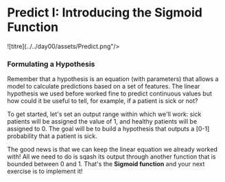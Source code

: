 # Predict I: Introducing the Sigmoid Function
  ![titre](../../day00/assets/Predict.png"/>  

### **Formulating a Hypothesis**  
Remember that a hypothesis is an equation (with parameters) that allows a model to calculate predictions based on a set of features. The linear hypothesis we used before worked fine to predict continuous values but how could it be useful to tell, for example, if a patient is sick or not?

To get started, let's set an output range within which we'll work: sick patients will be assigned the value of 1, and healthy patients will be assigned to 0. The goal will be to build a hypothesis that outputs a [0-1] probability  that a patient is sick.

The good news is that we can keep the linear equation we already worked with! All we need to do is sqash its output through another function that is bounded between 0 and 1. That's the **Sigmoid function** and your next exercise is to implement it!
